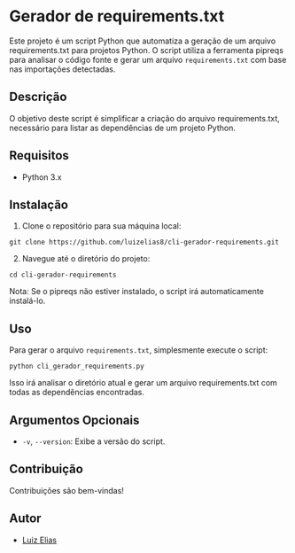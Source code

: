 # Gerador de requirements.txt

Este projeto é um script Python que automatiza a geração de um arquivo requirements.txt para projetos Python. O script utiliza a ferramenta pipreqs para analisar o código fonte e gerar um arquivo `requirements.txt` com base nas importações detectadas.

## Descrição

O objetivo deste script é simplificar a criação do arquivo requirements.txt, necessário para listar as dependências de um projeto Python.

## Requisitos

- Python 3.x

## Instalação

1. Clone o repositório para sua máquina local:
```
git clone https://github.com/luizelias8/cli-gerador-requirements.git
```

2. Navegue até o diretório do projeto:
```
cd cli-gerador-requirements
```
Nota: Se o pipreqs não estiver instalado, o script irá automaticamente instalá-lo.

## Uso

Para gerar o arquivo `requirements.txt`, simplesmente execute o script:
```
python cli_gerador_requirements.py
```
Isso irá analisar o diretório atual e gerar um arquivo requirements.txt com todas as dependências encontradas.

## Argumentos Opcionais
- `-v`, `--version`: Exibe a versão do script.

## Contribuição

Contribuições são bem-vindas!

## Autor

- [Luiz Elias](https://github.com/luizelias8)